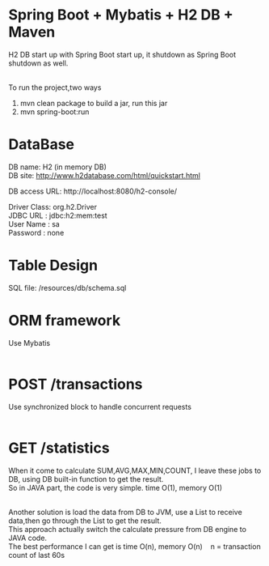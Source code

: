 # Spring Boot + Mybatis + H2 DB + Maven
H2 DB start up with Spring Boot start up, it shutdown as Spring Boot shutdown as well.<br><br>

To run the project,two ways <br>
1. mvn clean package to build a jar, run this jar<br>
2. mvn spring-boot:run<br>

# DataBase
DB name: H2  (in memory DB)<br>
DB site: http://www.h2database.com/html/quickstart.html<br>

DB access URL: http://localhost:8080/h2-console/<br>

Driver Class: org.h2.Driver<br>
JDBC URL : jdbc:h2:mem:test<br>
User Name : sa<br>
Password : none<br>

# Table Design
SQL file: /resources/db/schema.sql<br>

# ORM framework
Use Mybatis<br><br>

# POST /transactions
Use synchronized block to handle concurrent requests<br><br>

# GET /statistics
When it come to calculate SUM,AVG,MAX,MIN,COUNT, I leave these jobs to DB, using DB built-in function to get the result.<br>
So in JAVA part, the code is very simple. time O(1), memory O(1)<br><br>

Another solution is load the data from DB to JVM, use a List to receive data,then go through the List to get the result.<br>
This approach actually switch the calculate pressure from DB engine to JAVA code.<br>
The best performance I can get is time O(n), memory O(n) &nbsp;&nbsp;  n = transaction count of last 60s



